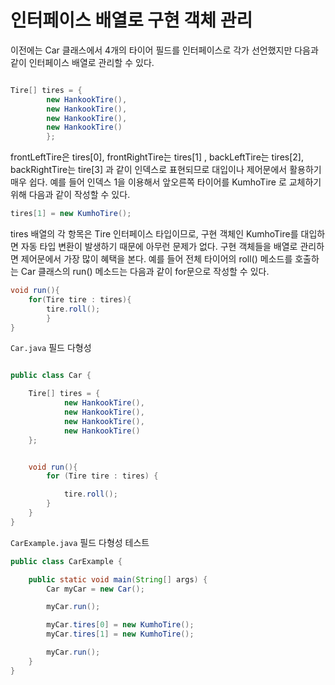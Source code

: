 # 인터페이스 배열로 구현 객체 관리

이전에는 Car 클래스에서 4개의 타이어 필드를 인터페이스로 각가 선언했지만 다음과 같이
인터페이스 배열로 관리할 수 있다.

```java

Tire[] tires = {
        new HankookTire(),
        new HankookTire(),
        new HankookTire(),
        new HankookTire()
        };
```

frontLeftTire은 tires[0], frontRightTire는  tires[1] , backLeftTire는 tires[2],
backRightTire는 tire[3] 과 같이 인덱스로 표현되므로 대입이나 제어문에서 활용하기 매우 쉽다.
예를 들어 인덱스 1을 이용해서 앞오른쪽 타이어를 KumhoTire 로 교체하기 위해 다음과 같이 작성할 수 있다.
```java
tires[1] = new KumhoTire();
```

tires 배열의 각 항목은 Tire 인터페이스 타입이므로, 구현 객체인 KumhoTire를 대입하면 자동
타입 변환이 발생하기 때문에 아무런 문제가 없다. 구현 객체들을 배열로 관리하면 제어문에서 가장
많이 혜택을 본다. 예를 들어 전체 타이어의 roll() 메소드를 호출하는 Car 클래스의 run() 메소드는
다음과 같이 for문으로 작성할 수 있다.

```java
void run(){
    for(Tire tire : tires){
        tire.roll();
        }
}
```

`Car.java` 필드 다형성

```java

public class Car {

    Tire[] tires = {
            new HankookTire(),
            new HankookTire(),
            new HankookTire(),
            new HankookTire()
    };


    void run(){
        for (Tire tire : tires) {

            tire.roll();
        }
    }
}

```

`CarExample.java` 필드 다형성 테스트

```java
public class CarExample {

    public static void main(String[] args) {
        Car myCar = new Car();

        myCar.run();

        myCar.tires[0] = new KumhoTire();
        myCar.tires[1] = new KumhoTire();

        myCar.run();
    }
}

```


